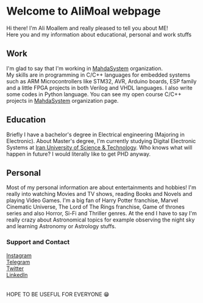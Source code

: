 # Welcome to AliMoal webpage

Hi there! I'm Ali Moallem and really pleased to tell you about ME! \
Here you and my information about educational, personal and work stuffs

## Work
I'm glad to say that I'm working in [MahdaSystem](https://www.mahdasystem.com/) organization. \
My skills are in programming in C/C++ languages for embedded systems such as ARM Microcontrollers like STM32, AVR, Arduino boards, ESP family and a little FPGA projects in both Verilog and VHDL languages.
I also write some codes in Python language.
You can see my open course C/C++ projects in [MahdaSystem](https://github.com/MahdaSystem) organization page.

## Education
Briefly I have a bachelor's degree in Electrical engineering (Majoring in Electronic). About Master's degree, I'm currently studying Digital Electronic Systems at [Iran University of Science & Technology](http://www.iust.ac.ir/en). Who knows what will happen in future? I would literally like to get PHD anyway.

## Personal
Most of my personal information are about entertainments and hobbies!
I'm really into watching Movies and TV shows, reading Books and Novels and playing Video Games. I'm a big fan of Harry Potter franchise, Marvel Cinematic Universe, The Lord of The Rings franchise, Game of thrones series and also Horror, Si-Fi and Thriller genres. At the end I have to say I'm really crazy about Astronomical topics for example observing the night sky and learning Astronomy or Astrology stuffs. 

### Support and Contact
[Instagram](https://www.instagram.com/alimoall/) \
[Telegram](https://www.t.me/AliMoallem1) \
[Twitter](https://twitter.com/AliMoallem10) \
[LinkedIn](https://www.linkedin.com/in/ali-moallem-55883619a/) \
\
\
HOPE TO BE USEFUL FOR EVERYONE 😁

